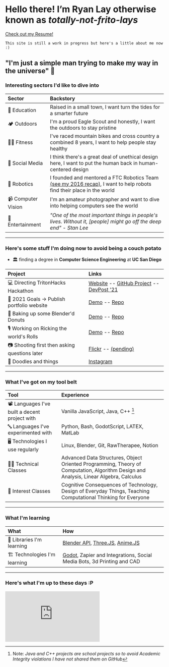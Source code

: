 # Hello there! I’m Ryan Lay otherwise known as *totally-not-frito-lays*
[Check out my Resume!](https://docs.google.com/document/d/19y4DYlpCbBB4MznEPp1gzgv9rbn6oTp7/edit?usp=sharing&ouid=104886245357892407782&rtpof=true&sd=true)

```
This site is still a work in progress but here's a little about me now :)
```

## "I'm just a simple man trying to make my way in the universe" 🌌
### Interesting sectors I'd like to dive into 

| Sector | Backstory |
| :--- | :--- |
|🧮 Education | Raised in a small town, I want turn the tides for a smarter future |
|🏕️ Outdoors | I'm a proud Eagle Scout and honestly, I want the outdoors to stay pristine |
|🚴‍♂️ Fitness | I've raced mountain bikes and cross country a combined 8 years, I want to help people stay healthy |
|📱 Social Media | I think there's a great deal of unethical design here, I want to put the human back in human-centered design |
|🤖 Robotics | I founded and mentored a FTC Robotics Team [(see my 2016 recap)](https://youtu.be/svJWyWrwLh4), I want to help robots find their place in the world |
|📹 Computer Vision | I'm an amateur photographer and want to dive into helping computers see the world |
|🎥 Entertainment | *"One of the most important things in people's lives. Without it, [people] might go off the deep end" - Stan Lee*

---

### Here's some stuff I'm doing now to avoid being a couch potato
- 🏛️ finding a degree in **Computer Science Engineering** at **UC San Diego**

| Project | Links |
| :--- | :--- |
| 💻 Directing TritonHacks Hackathon | [Website](https://www.tritonhacks.org/) -- [GitHub Project](https://github.com/tritonhacks) -- [DevPost '21](https://tritonhacks-2021.devpost.com/?ref_feature=challenge&ref_medium=discover) |
| 🥅 2021 Goals -> Publish portfolio website | [Demo](https://totally-not-frito-lays.github.io/) -- [Repo](https://github.com/totally-not-frito-lays/totally-not-frito-lays.github.io) |
| 🍩 Baking up some Blender'd Donuts | [Demo](https://totally-not-frito-lays.github.io/Donut/) -- [Repo](https://github.com/totally-not-frito-lays/Donut) |
| 🎙️ Working on Ricking the world's Rolls | [Demo](https://totally-not-frito-lays.github.io/RickRollBot/) -- [Repo](https://github.com/totally-not-frito-lays/RickRollBot) |
| 📷 Shooting first then asking questions later | [Flickr](https://www.flickr.com/photos/137664649@N02) -- [(pending)]() |
| 🎨 Doodles and things | [Instagram](https://www.instagram.com/slightly_stale_scraps/) |

---

### What I've got on my tool belt

| Tool | Experience |
| :--- | :--- |
| 📽️ Languages I've built a decent project with | Vanilla JavaScript, Java, C++ [^1] |
| 🔤 Languages I've experimented with | Python, Bash, GodotScript, LATEX, MatLab |
| 🖥️ Technologies I use regularly | Linux, Blender, Git, RawTherapee, Notion |
| 👨‍🎓 Technical Classes | Advanced Data Structures, Object Oriented Programming, Theory of Computation, Algorithm Design and Analysis, Linear Algebra, Calculus |
| 🎨 Interest Classes | Cognitive Consequences of Technology, Design of Everyday Things, Teaching Computational Thinking for Everyone |

[^1]: Note: *Java and C++ projects are school projects so to avoid Academic Integrity violations I have not shared them on GitHub*

---

### What I'm learning

| What | How |
| :--- | :--- |
| 🍼 Libraries I'm learning | [Blender API](https://docs.blender.org/api/current/info_overview.html), [Three.JS](https://threejs.org/), [Anime.JS](https://animejs.com/) |
| 🏗️ Technologies I'm learning | [Godot](https://godotengine.org/), Zapier and Integrations, Social Media Bots, 3d Printing and CAD |

---

### Here's what I'm up to these days :P

<iframe height='160' width='300' frameborder='0' allowtransparency='true' scrolling='no' src='https://www.strava.com/athletes/12527336/activity-summary/bad15b519d6a164166cf60734929737423c873e9'></iframe>

